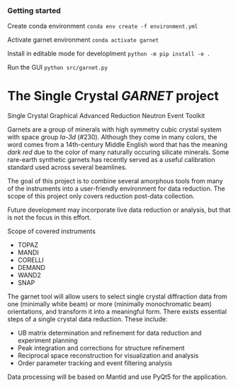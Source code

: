 ### Getting started

Create conda environment
`conda env create -f environment.yml`

Activate garnet environment
`conda activate garnet`

Install in editable mode for developlment
`python -m pip install -e .`

Run the GUI
`python src/garnet.py`

# The Single Crystal *GARNET* project
Single Crystal Graphical Advanced Reduction Neutron Event Toolkit

Garnets are a group of minerals with high symmetry cubic crystal system with space group *Ia-3d* (#230). 
Although they come in many colors, the word comes from a 14th-century Middle English word that has the meaning *dark red* due to the color of many naturally occuring silicate minerals.
Some rare-earth synthetic garnets has recently served as a useful calibration standard used across several beamlines.

The goal of this project is to combine several amorphous tools from many of the instruments into a user-friendly environment for data reduction.
The scope of this project only covers reduction post-data collection.

Future development may incorporate live data reduction or analysis, but that is not the focus in this effort.

Scope of covered instruments
- TOPAZ
- MANDI
- CORELLI
- DEMAND
- WAND2
- SNAP

The garnet tool will allow users to select single crystal diffraction data from one (minimally white beam) or more (minimally monochromatic beam) orientations, and transform it into a meaningful form.
There exists essential steps of a single crystal data reduction.
These include:
- UB matrix determination and refinement for data reduction and experiment planning
- Peak integration and corrections for structure refinement
- Reciprocal space reconstruction for visualization and analysis
- Order parameter tracking and event filtering analysis

Data processing will be based on Mantid and use PyQt5 for the application.
